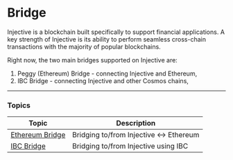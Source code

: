 # Bridge

Injective is a blockchain built specifically to support financial applications. A key strength of Injective is its ability to perform seamless cross-chain transactions with the majority of popular blockchains.

Right now, the two main bridges supported on Injective are:

1. Peggy (Ethereum) Bridge - connecting Injective and Ethereum,
2. IBC Bridge - connecting Injective and other Cosmos chains,

***

### Topics

| Topic                          | Description                             |
| ------------------------------ | --------------------------------------- |
| [Ethereum Bridge](ethereum.md) | Bridging to/from Injective <-> Ethereum |
| [IBC Bridge](ibc.md)           | Bridging to/from Injective using IBC    |
